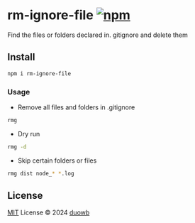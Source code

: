 # rm-ignore-file [![npm](https://img.shields.io/npm/v/rm-ignore-file.svg)](https://npmjs.com/package/rm-ignore-file)

Find the files or folders declared in. gitignore and delete them

## Install

```bash
npm i rm-ignore-file
```

### Usage

- Remove all files and folders in .gitignore

```bash
rmg
```

- Dry run

```bash
rmg -d
```

- Skip certain folders or files

```bash
rmg dist node_* *.log
```

## License

[MIT](./LICENSE) License © 2024 [duowb](https://github.com/duowb)
